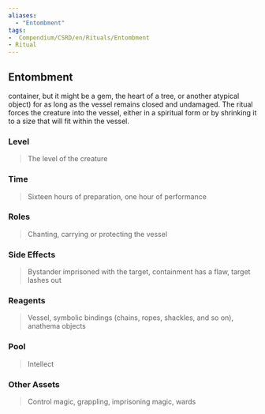 ```yaml
---
aliases:
  - "Entombment"
tags:
-  Compendium/CSRD/en/Rituals/Entombment
- Ritual
---
```

## Entombment
container, but it might be a gem, the heart of a tree, or another atypical object) for as long as the vessel remains closed and undamaged. The ritual forces the creature into the vessel, either in a spiritual form or by shrinking it to a size that will fit within the vessel. 
### Level 
>The level of the creature 
### Time 
>Sixteen hours of preparation, one hour of performance 
### Roles 
>Chanting, carrying or protecting the vessel 
### Side Effects 
>Bystander imprisoned with the target, containment has a flaw, target lashes out 
### Reagents 
>Vessel, symbolic bindings (chains, ropes, shackles, and so on), anathema objects 
### Pool 
>Intellect 
### Other Assets 
>Control magic, grappling, imprisoning magic, wards


